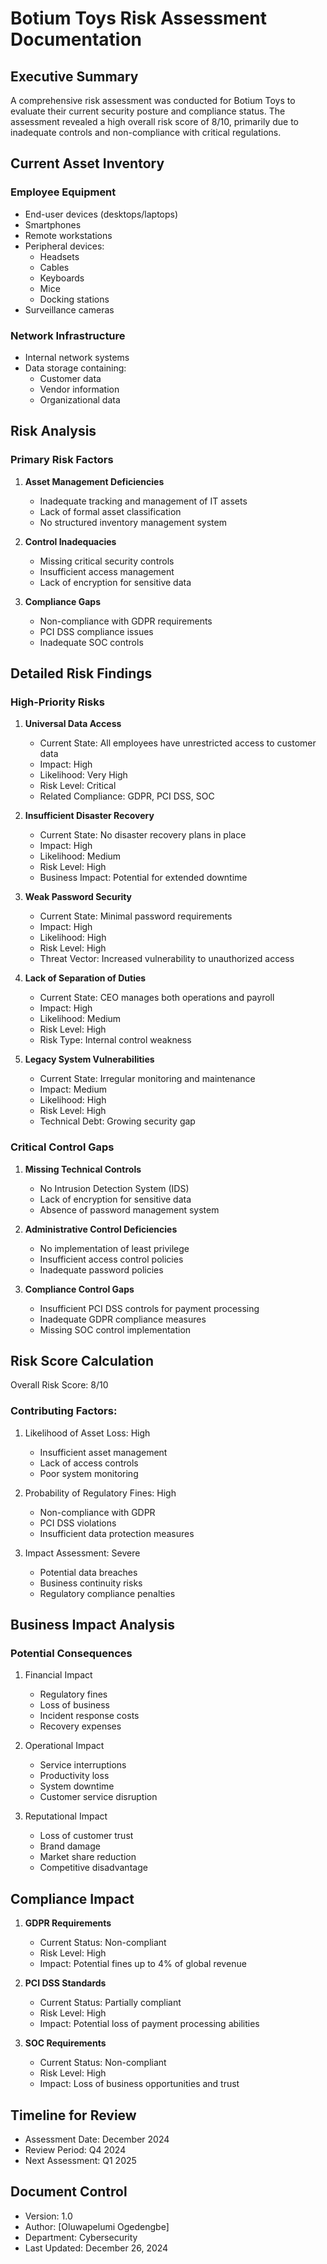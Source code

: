 # Botium Toys Risk Assessment Documentation
## Executive Summary
A comprehensive risk assessment was conducted for Botium Toys to evaluate their current security posture and compliance status. The assessment revealed a high overall risk score of 8/10, primarily due to inadequate controls and non-compliance with critical regulations.

## Current Asset Inventory
### Employee Equipment
- End-user devices (desktops/laptops)
- Smartphones
- Remote workstations
- Peripheral devices:
  - Headsets
  - Cables
  - Keyboards
  - Mice
  - Docking stations
- Surveillance cameras

### Network Infrastructure
- Internal network systems
- Data storage containing:
  - Customer data
  - Vendor information
  - Organizational data

## Risk Analysis

### Primary Risk Factors
1. **Asset Management Deficiencies**
   - Inadequate tracking and management of IT assets
   - Lack of formal asset classification
   - No structured inventory management system

2. **Control Inadequacies**
   - Missing critical security controls
   - Insufficient access management
   - Lack of encryption for sensitive data

3. **Compliance Gaps**
   - Non-compliance with GDPR requirements
   - PCI DSS compliance issues
   - Inadequate SOC controls

## Detailed Risk Findings

### High-Priority Risks

1. **Universal Data Access**
   - Current State: All employees have unrestricted access to customer data
   - Impact: High
   - Likelihood: Very High
   - Risk Level: Critical
   - Related Compliance: GDPR, PCI DSS, SOC

2. **Insufficient Disaster Recovery**
   - Current State: No disaster recovery plans in place
   - Impact: High
   - Likelihood: Medium
   - Risk Level: High
   - Business Impact: Potential for extended downtime

3. **Weak Password Security**
   - Current State: Minimal password requirements
   - Impact: High
   - Likelihood: High
   - Risk Level: High
   - Threat Vector: Increased vulnerability to unauthorized access

4. **Lack of Separation of Duties**
   - Current State: CEO manages both operations and payroll
   - Impact: High
   - Likelihood: Medium
   - Risk Level: High
   - Risk Type: Internal control weakness

5. **Legacy System Vulnerabilities**
   - Current State: Irregular monitoring and maintenance
   - Impact: Medium
   - Likelihood: High
   - Risk Level: High
   - Technical Debt: Growing security gap

### Critical Control Gaps

1. **Missing Technical Controls**
   - No Intrusion Detection System (IDS)
   - Lack of encryption for sensitive data
   - Absence of password management system

2. **Administrative Control Deficiencies**
   - No implementation of least privilege
   - Insufficient access control policies
   - Inadequate password policies

3. **Compliance Control Gaps**
   - Insufficient PCI DSS controls for payment processing
   - Inadequate GDPR compliance measures
   - Missing SOC control implementation

## Risk Score Calculation
Overall Risk Score: 8/10

### Contributing Factors:
1. Likelihood of Asset Loss: High
   - Insufficient asset management
   - Lack of access controls
   - Poor system monitoring

2. Probability of Regulatory Fines: High
   - Non-compliance with GDPR
   - PCI DSS violations
   - Insufficient data protection measures

3. Impact Assessment: Severe
   - Potential data breaches
   - Business continuity risks
   - Regulatory compliance penalties

## Business Impact Analysis
### Potential Consequences
1. Financial Impact
   - Regulatory fines
   - Loss of business
   - Incident response costs
   - Recovery expenses

2. Operational Impact
   - Service interruptions
   - Productivity loss
   - System downtime
   - Customer service disruption

3. Reputational Impact
   - Loss of customer trust
   - Brand damage
   - Market share reduction
   - Competitive disadvantage

## Compliance Impact
1. **GDPR Requirements**
   - Current Status: Non-compliant
   - Risk Level: High
   - Impact: Potential fines up to 4% of global revenue

2. **PCI DSS Standards**
   - Current Status: Partially compliant
   - Risk Level: High
   - Impact: Potential loss of payment processing abilities

3. **SOC Requirements**
   - Current Status: Non-compliant
   - Risk Level: High
   - Impact: Loss of business opportunities and trust

## Timeline for Review
- Assessment Date: December 2024
- Review Period: Q4 2024
- Next Assessment: Q1 2025

## Document Control
- Version: 1.0
- Author: [Oluwapelumi Ogedengbe]
- Department: Cybersecurity
- Last Updated: December 26, 2024
